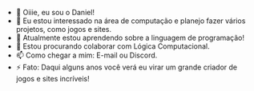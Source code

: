 - 👋 Oiiie, eu sou o Daniel!
- 👀 Eu estou interessado na área de computação e planejo fazer vários projetos, como jogos e sites.
- 🌱 Atualmente estou aprendendo sobre a linguagem de programação!
- 💞️ Estou procurando colaborar  com Lógica Computacional.
- 📫 Como chegar a mim: E-mail ou Discord.
- ⚡ Fato: Daqui alguns anos você verá eu virar um grande criador de jogos e sites incríveis!

